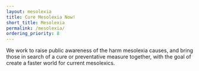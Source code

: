 ```yaml
---
layout: mesolexia
title: Cure Mesolexia Now!
short_title: Mesolexia
permalink: /mesolexia/
ordering_priority: 8
---
```

We work to raise public awareness of the harm mesolexia causes, and bring those in search of a cure or preventative measure together, with the goal of create a faster world for current mesolexics.
